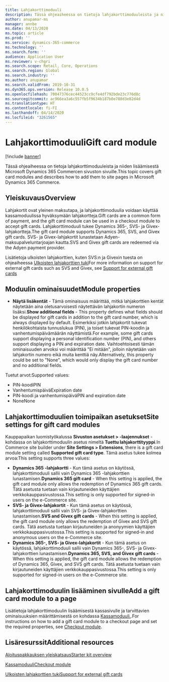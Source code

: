 ```yaml
---
title: Lahjakorttimoduuli
description: Tässä ohjeaiheessa on tietoja lahjakorttimoduuleista ja niiden lisäämisestä Microsoft Dynamics 365 Commercen sivuston sivuille.
author: anupamar-ms
manager: annbe
ms.date: 04/13/2020
ms.topic: article
ms.prod: ''
ms.service: dynamics-365-commerce
ms.technology: ''
ms.search.form: ''
audience: Application User
ms.reviewer: v-chgri
ms.search.scope: Retail, Core, Operations
ms.search.region: Global
ms.search.industry: ''
ms.author: anupamar
ms.search.validFrom: 2019-10-31
ms.dyn365.ops.version: Release 10.0.5
ms.openlocfilehash: 70047376cec44523cc9cfe4df792bde23c776d8c
ms.sourcegitcommit: ac966ea3a6c557fb5f9634b187b0e788d3e82d4d
ms.translationtype: HT
ms.contentlocale: fi-FI
ms.lasthandoff: 04/14/2020
ms.locfileid: "3261565"
---
```

# <a name="gift-card-module"></a><span data-ttu-id="fac96-103">Lahjakorttimoduuli</span><span class="sxs-lookup"><span data-stu-id="fac96-103">Gift card module</span></span>

[!include [banner](includes/banner.md)]

<span data-ttu-id="fac96-104">Tässä ohjeaiheessa on tietoja lahjakorttimoduuleista ja niiden lisäämisestä Microsoft Dynamics 365 Commercen sivuston sivuille.</span><span class="sxs-lookup"><span data-stu-id="fac96-104">This topic covers gift card modules and describes how to add them to site pages in Microsoft Dynamics 365 Commerce.</span></span>

## <a name="overview"></a><span data-ttu-id="fac96-105">Yleiskuvaus</span><span class="sxs-lookup"><span data-stu-id="fac96-105">Overview</span></span>

<span data-ttu-id="fac96-106">Lahjakortit ovat yleinen maksutapa, ja lahjakorttimoduulia voidaan käyttää kassamoduulissa hyväksymään lahjakortteja.</span><span class="sxs-lookup"><span data-stu-id="fac96-106">Gift cards are a common form of payment, and the gift card module can be used in a checkout module to accept gift cards.</span></span> <span data-ttu-id="fac96-107">Lahjakorttimoduuli tukee Dynamics 365-, SVS- ja Givex-lahjakortteja.</span><span class="sxs-lookup"><span data-stu-id="fac96-107">The gift card module supports Dynamics 365, SVS, and Givex gift cards.</span></span> <span data-ttu-id="fac96-108">SVS- ja Givex-lahjakortit lunastetaan Adyen-maksupalveluntarjoajan kautta.</span><span class="sxs-lookup"><span data-stu-id="fac96-108">SVS and Givex gift cards are redeemed via the Adyen payment provider.</span></span>

<span data-ttu-id="fac96-109">Lisätietoja ulkoisten lahjakorttien, kuten SVS:n ja Givexin tuesta on ohjeaiheessa [Ulkoisten lahjakorttien tuki](./dev-itpro/gift-card.md)</span><span class="sxs-lookup"><span data-stu-id="fac96-109">For more information on support for external gift cards such as SVS and Givex, see [Support for external gift cards](./dev-itpro/gift-card.md)</span></span>

## <a name="module-properties"></a><span data-ttu-id="fac96-110">Moduulin ominaisuudet</span><span class="sxs-lookup"><span data-stu-id="fac96-110">Module properties</span></span>

- <span data-ttu-id="fac96-111">**Näytä lisäkentät** - Tämä ominaisuus määrittää, mitkä lahjakorttien kentät näytetään aina oletusarvoisesti näytettävän lahjakortin numeron lisäksi.</span><span class="sxs-lookup"><span data-stu-id="fac96-111">**Show additional fields** - This property defines what fields should be displayed for gift cards in addition to the gift card number, which is always displayed by default.</span></span> <span data-ttu-id="fac96-112">Esimerkiksi jotkin lahjakortit tukevat henkilökohtaista tunnuslukua (PIN), ja toiset tukevat PIN-koodin ja vanhentumispäivämäärän näyttämistä.</span><span class="sxs-lookup"><span data-stu-id="fac96-112">For example, some gift cards support displaying a personal identification number (PIN), and others support displaying a PIN and expiration date.</span></span> <span data-ttu-id="fac96-113">Vaihtoehtoisesti tämän ominaisuuden arvoksi voi määrittää "Ei mitään", jolloin näytetään vain lahjakortin numero eikä muita kenttiä näy.</span><span class="sxs-lookup"><span data-stu-id="fac96-113">Alternatively, this property could be set to "None", which would only display the gift card number and no additional fields.</span></span>

<span data-ttu-id="fac96-114">Tuetut arvot:</span><span class="sxs-lookup"><span data-stu-id="fac96-114">Supported values:</span></span>
-   <span data-ttu-id="fac96-115">PIN-koodi</span><span class="sxs-lookup"><span data-stu-id="fac96-115">PIN</span></span>
-   <span data-ttu-id="fac96-116">Vanhentumispäivä</span><span class="sxs-lookup"><span data-stu-id="fac96-116">Expiration date</span></span>
-   <span data-ttu-id="fac96-117">PIN-koodi ja vanhentumispäivä</span><span class="sxs-lookup"><span data-stu-id="fac96-117">PIN and expiration date</span></span> 
-   <span data-ttu-id="fac96-118">None</span><span class="sxs-lookup"><span data-stu-id="fac96-118">None</span></span>

## <a name="site-settings-for-gift-card-modules"></a><span data-ttu-id="fac96-119">Lahjakorttimoduulien toimipaikan asetukset</span><span class="sxs-lookup"><span data-stu-id="fac96-119">Site settings for gift card modules</span></span>

<span data-ttu-id="fac96-120">Kauppapaikan luomistyökalussa **Sivuston asetukset \> -laajennukset** -kohdassa on lahjakorttimoduulin asetus nimeltä **Tuettu lahjakorttityyppi**.</span><span class="sxs-lookup"><span data-stu-id="fac96-120">In Commerce site builder under **Site Settings \> Extensions**, there is a gift card module setting called **Supported gift card type**.</span></span> <span data-ttu-id="fac96-121">Tämä asetus tukee kolmea arvoa:</span><span class="sxs-lookup"><span data-stu-id="fac96-121">This setting supports three values:</span></span>
- <span data-ttu-id="fac96-122">**Dynamics 365 -lahjakortti** - Kun tämä asetus on käytössä, lahjakorttimoduuli sallii vain Dynamics 365 -lahjakorttien lunastamisen.</span><span class="sxs-lookup"><span data-stu-id="fac96-122">**Dynamics 365 gift card** - When this setting is applied, the gift card module only allows the redemption of Dynamics 365 gift cards.</span></span> <span data-ttu-id="fac96-123">Tätä asetusta tuetaan vain kirjautuneiden käyttäjien verkkokauppasivustossa.</span><span class="sxs-lookup"><span data-stu-id="fac96-123">This setting is only supported for signed-in users on the e-Commerce site.</span></span>
- <span data-ttu-id="fac96-124">**SVS- ja Givex-lahjakortit** - Kun tämä asetus on käytössä, lahjakorttimoduuli sallii vain SVS- ja Givex-lahjakorttien lunastamisen.</span><span class="sxs-lookup"><span data-stu-id="fac96-124">**SVS and Givex gift cards** - When this setting is applied, the gift card module only allows the redemption of Givex and SVS gift cards.</span></span> <span data-ttu-id="fac96-125">Tätä asetusta tuetaan kirjautuneiden ja anonyymien käyttäjien verkkokauppasivustossa.</span><span class="sxs-lookup"><span data-stu-id="fac96-125">This setting is supported for signed-in and anonymous users on the e-Commerce site.</span></span>
- <span data-ttu-id="fac96-126">**Dynamics 365-, SVS- ja Givex-lahjakortit** - Kun tämä asetus on käytössä, lahjakorttimoduuli sallii vain Dynamics 365-, SVS- ja Givex-lahjakorttien lunastamisen.</span><span class="sxs-lookup"><span data-stu-id="fac96-126">**Dynamics 365, SVS, and Givex gift cards** - When this setting is applied, the gift card module allows the redemption of Dynamics 365, Givex, and SVS gift cards.</span></span> <span data-ttu-id="fac96-127">Tätä asetusta tuetaan vain kirjautuneiden käyttäjien verkkokauppasivustossa.</span><span class="sxs-lookup"><span data-stu-id="fac96-127">This setting is only supported for signed-in users on the e-Commerce site.</span></span>

## <a name="add-a-gift-card-module-to-a-page"></a><span data-ttu-id="fac96-128">Lahjakorttimoduulin lisääminen sivulle</span><span class="sxs-lookup"><span data-stu-id="fac96-128">Add a gift card module to a page</span></span>

<span data-ttu-id="fac96-129">Lisätietoja lahjakorttimoduulin lisäämisestä kassasivulle ja tarvittavien ominaisuuksien määrittämisestä on kohdassa [Kassamoduuli.](add-checkout-module.md).</span><span class="sxs-lookup"><span data-stu-id="fac96-129">For instructions on how to add a gift card module to a checkout page and set the required properties, see [Checkout module](add-checkout-module.md).</span></span>

## <a name="additional-resources"></a><span data-ttu-id="fac96-130">Lisäresurssit</span><span class="sxs-lookup"><span data-stu-id="fac96-130">Additional resources</span></span>

[<span data-ttu-id="fac96-131">Aloituspakkauksen yleiskatsaus</span><span class="sxs-lookup"><span data-stu-id="fac96-131">Starter kit overview</span></span>](starter-kit-overview.md)

[<span data-ttu-id="fac96-132">Kassamoduuli</span><span class="sxs-lookup"><span data-stu-id="fac96-132">Checkout module</span></span>](add-checkout-module.md)

[<span data-ttu-id="fac96-133">Ulkoisten lahjakorttien tuki</span><span class="sxs-lookup"><span data-stu-id="fac96-133">Support for external gift cards</span></span>](./dev-itpro/gift-card.md)
